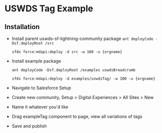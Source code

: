 # USWDS Tag Example

## Installation

- Install parent uswds-sf-lightning-community package
  `ant deployCode -Dsf.deployRoot /src`

  `sfdx force:mdapi:deploy -d src -w 100 -u {orgname}`

- Install example package

  `ant deployCode -Dsf.deployRoot /examples uswdsBreadcrumb`

  `sfdx force:mdapi:deploy -d examples/uswdsTag/ -w 100 -u {orgname}`

- Navigate to Salesforce Setup
- Create new community, Setup > Digital Experiences > All Sites > New
- Name it whatever you'd like
- Drag exampleTag component to page, view all variations of tags
- Save and publish
